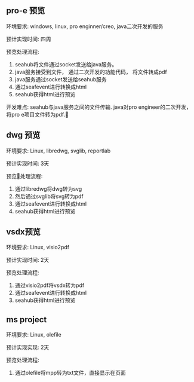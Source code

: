 ## pro-e 预览

环境要求:
windows, linux, pro enginner/creo, java二次开发的服务

预计实现时间:
    四周

预览处理流程:

1. seahub将文件通过socket发送给java服务。
2. java服务接受到文件， 通过二次开发的功能代码， 将文件转成pdf
3. java服务通过socket发送给seahub服务
4. 通过seafevent进行转换成html
5. seahub获得html进行预览

开发难点:
seahub与java服务之间的文件传输.
java对pro engineer的二次开发，将pro e项目文件转为pdf.

##  dwg 预览

环境要求:
Linux, libredwg, svglib, reportlab

预计实现时间:
3天

预览处理流程:

1. 通过libredwg将dwg转为svg
2. 然后通过svglib将svg转为pdf
3. 通过seafevent进行转换成html
4. seahub获得html进行预览

## vsdx预览

环境要求:
Linux, visio2pdf

预计实现时间:
2天

预览处理流程:

1. 通过visio2pdf将vsdx转为pdf
2. 通过seafevent进行转换成html
3. seahub获得html进行预览


## ms project

环境要求:
Linux, olefile

预计实现实现:
2天

预览处理流程:

1. 通过olefile将mpp转为txt文件，直接显示在页面